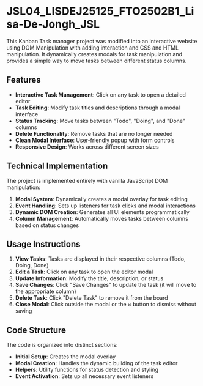 # JSL04_LISDEJ25125_FTO2502B1_Lisa-De-Jongh_JSL

This Kanban Task manager project was modified into an interactive website using DOM Manipulation with adding interaction and CSS and HTML manipulation. It dynamically creates modals for task manipulation and provides a simple way to move tasks between different status columns.

## Features

- **Interactive Task Management**: Click on any task to open a detailed editor
- **Task Editing**: Modify task titles and descriptions through a modal interface
- **Status Tracking**: Move tasks between "Todo", "Doing", and "Done" columns
- **Delete Functionality**: Remove tasks that are no longer needed
- **Clean Modal Interface**: User-friendly popup with form controls
- **Responsive Design**: Works across different screen sizes

## Technical Implementation

The project is implemented entirely with vanilla JavaScript DOM manipulation:

1. **Modal System**: Dynamically creates a modal overlay for task editing
2. **Event Handling**: Sets up listeners for task clicks and modal interactions
3. **Dynamic DOM Creation**: Generates all UI elements programmatically
4. **Column Management**: Automatically moves tasks between columns based on status changes

## Usage Instructions

1. **View Tasks**: Tasks are displayed in their respective columns (Todo, Doing, Done)
2. **Edit a Task**: Click on any task to open the editor modal
3. **Update Information**: Modify the title, description, or status
4. **Save Changes**: Click "Save Changes" to update the task (it will move to the appropriate column)
5. **Delete Task**: Click "Delete Task" to remove it from the board
6. **Close Modal**: Click outside the modal or the × button to dismiss without saving

## Code Structure

The code is organized into distinct sections:

- **Initial Setup**: Creates the modal overlay
- **Modal Creation**: Handles the dynamic building of the task editor
- **Helpers**: Utility functions for status detection and styling
- **Event Activation**: Sets up all necessary event listeners
